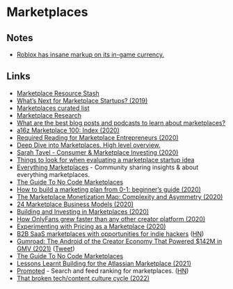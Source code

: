 # Marketplaces

## Notes

- [Roblox has insane markup on its in-game currency.](https://www.reddit.com/r/virtualreality/comments/u2csan/meta_plans_to_take_nearly_50_of_creators_earnings/i4ihtlr/?utm_source=reddit&utm_medium=web2x&context=3)

## Links

- [Marketplace Resource Stash](https://thinkbox.io/#resourcestash)
- [What’s Next for Marketplace Startups? (2019)](https://a16z.com/2018/11/27/services-marketplaces-service-economy-evolution-whats-next/)
- [Marketplaces curated list](https://www.notion.so/Marketplaces-8d01a984089b490eae69fa5aa18ef849)
- [Marketplace Research](https://www.notion.so/MarketPlace-Research-ed8fd86187644a8dba70f5d3f928874f)
- [What are the best blog posts and podcasts to learn about marketplaces?](https://twitter.com/sarthakgh/status/1136118002959736833)
- [a16z Marketplace 100: Index (2020)](https://a16z.com/2020/02/18/marketplace-100-index/)
- [Required Reading for Marketplace Entrepreneurs (2020)](https://a16z.com/2020/02/19/required-marketplace-reading/)
- [Deep Dive into Marketplaces. High level overview.](https://twitter.com/eriktorenberg/status/1239278628682125312)
- [Sarah Tavel - Consumer & Marketplace Investing (2020)](https://overcast.fm/+Lzu3idA2Y)
- [Things to look for when evaluating a marketplace startup idea](https://twitter.com/lennysan/status/1276238543132569600)
- [Everything Marketplaces](https://www.everythingmarketplaces.com/) - Community sharing insights & about everything marketplaces.
- [The Guide To No Code Marketplaces](https://guides.everythingmarketplaces.com/)
- [How to build a marketing plan from 0-1: beginner’s guide (2020)](https://twitter.com/AmandaMGoetz/status/1295393675481153538)
- [The Marketplace Monetization Map: Complexity and Asymmetry (2020)](https://medium.com/breadcrumb/the-marketplace-monetization-map-complexity-and-asymmetry-529b70a830d7)
- [24 Marketplace Business Models (2020)](https://www.nclx.io/guide/marketplace-business-models)
- [Building and Investing in Marketplaces (2020)](https://eriktorenberg.substack.com/p/building-and-investing-in-marketplaces)
- [How OnlyFans grew faster than any other creator platform (2020)](https://twitter.com/petergyang/status/1333088904296026119)
- [Experimenting with Pricing as a Marketplace (2020)](https://twosided.io/p/experimenting-with-pricing-as-a-marketplace)
- [B2B SaaS marketplaces with opportunities for indie hackers](https://rocketgems.com/blog/saas-marketplaces/) ([HN](https://news.ycombinator.com/item?id=25870899))
- [Gumroad: The Android of the Creator Economy That Powered $142M in GMV (2021)](https://sacra.com/research/gumroad-android-creator-economy/) ([Tweet](https://twitter.com/nansterio/status/1367546648340144132))
- [The Guide To No Code Marketplaces](https://gumroad.com/l/TheGuideToNoCodeMarketplaces)
- [Lessons Learnt Building for the Atlassian Marketplace (2021)](https://engineering.kablamo.com.au/posts/2021/lessons-learnt-building-for-the-atlassian-marketplace)
- [Promoted](https://www.promoted.ai/) - Search and feed ranking for marketplaces. ([HN](https://news.ycombinator.com/item?id=29071609))
- [That broken tech/content culture cycle (2022)](https://anildash.com/2022/02/09/the-stupid-tech-content-culture-cycle/)